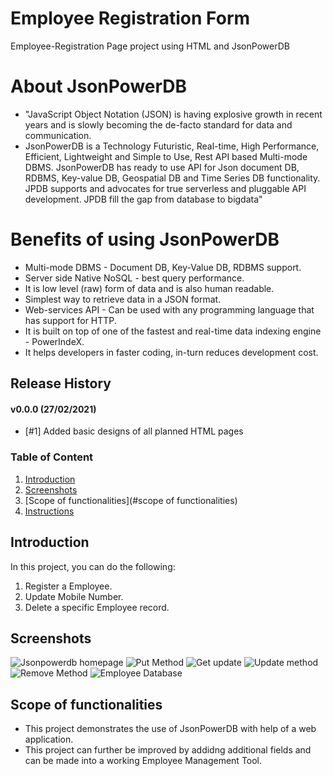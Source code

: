 # Employee Registration Form
Employee-Registration Page project using HTML and JsonPowerDB
# About JsonPowerDB
* "JavaScript Object Notation (JSON) is having explosive growth in recent years and is slowly becoming the de-facto standard for data and communication.
* JsonPowerDB is a Technology Futuristic, Real-time, High Performance, Efficient, Lightweight and Simple to Use, Rest API based Multi-mode DBMS. JsonPowerDB has ready to use API for Json document DB, RDBMS, Key-value DB, Geospatial DB and Time Series DB functionality. JPDB supports and advocates for true serverless and pluggable API development. JPDB fill the gap from database to bigdata"


# Benefits of using JsonPowerDB
* Multi-mode DBMS - Document DB, Key-Value DB, RDBMS support.
* Server side Native NoSQL - best query performance.
* It is low level (raw) form of data and is also human readable.
* Simplest way to retrieve data in a JSON format.
* Web-services API - Can be used with any programming language that has support for HTTP.
* It is built on top of one of the fastest and real-time data indexing engine - PowerIndeX.
* It helps developers in faster coding, in-turn reduces development cost.


## Release History
#### v0.0.0 (27/02/2021)

- [#1] Added basic designs of all planned HTML pages


### Table of Content
1. [Introduction](#introduction)
2. [Screenshots](#screenshots)
3. [Scope of functionalities](#scope of functionalities)
4. [Instructions](#instructions)

## Introduction
In this project, you can do the following:
1. Register a Employee.
2. Update Mobile Number.
3. Delete a specific Employee record.
## Screenshots
![Jsonpowerdb homepage](https://user-images.githubusercontent.com/113023181/188870047-843bbe59-2739-47b5-8164-e5e606afffed.png)
![Put Method](https://user-images.githubusercontent.com/113023181/188870077-31743dd8-c270-4c22-af80-f5f462086f97.png)
![Get update](https://user-images.githubusercontent.com/113023181/188870100-29f40cd7-cd29-419c-9efa-a9fbf0539ed1.png)
![Update method](https://user-images.githubusercontent.com/113023181/188870113-02385b98-e2e2-4407-b72e-1fb9eadaeda3.png)
![Remove Method](https://user-images.githubusercontent.com/113023181/188870120-279ee57f-2629-4f8c-ba5d-1e7c1f526b4d.png)
![Employee Database](https://user-images.githubusercontent.com/113023181/188870124-cb65a61f-a1f6-4766-9a16-84b6026d49ff.png)

## Scope of functionalities
* This project demonstrates the use of JsonPowerDB with help of a web application. 
* This project can further be improved by addidng additional fields and can be made into a working Employee Management Tool.
